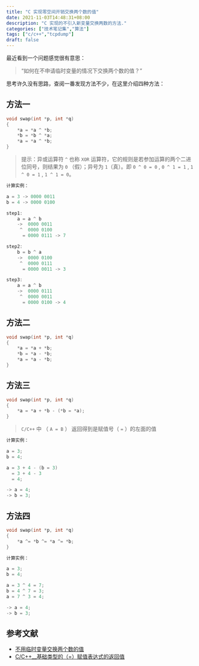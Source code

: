 ```yaml
---
title: "C 实现零空间开销交换两个数的值"
date: 2021-11-03T14:48:31+08:00
description: "C 实现的不引入新变量交换两数的方法."
categories: ["技术笔记集","算法"]
tags: ["c/c++","tcpdump"]
draft: false
---
```


最近看到一个问题感觉很有意思：

> “如何在不申请临时变量的情况下交换两个数的值？”
> 

思考许久没有思路，查阅一番发现方法不少，在这里介绍四种方法：

## 方法一

```c
void swap(int *p, int *q)
{
    *a = *a ^ *b;
    *b = *b ^ *a;
    *a = *a ^ *b;
}
```

> 提示：异或运算符 `^` 也称 `XOR` 运算符，它的规则是若参加运算的两个二进位同号，则结果为 `0` （假）；异号为 `1`（真）。即 `0 ^ 0 = 0` , `0 ^ 1 = 1` , `1 ^ 0 = 1` , `1 ^ 1 = 0`。
> 

```c
计算实例：

a = 3 -> 0000 0011
b = 4 -> 0000 0100

step1:
	a = a ^ b
	->  0000 0011
	 ^  0000 0100
	  = 0000 0111 -> 7

step2:
	b = b ^ a
	->  0000 0100
	 ^  0000 0111
	  = 0000 0011 -> 3

step3:
	a = a ^ b
	->  0000 0111
	 ^  0000 0011
	  = 0000 0100 -> 4
```

## 方法二

```c
void swap(int *p, int *q)
{
    *a = *a + *b;
    *b = *a - *b;
    *a = *a - *b;
}
```

## 方法三

```c
void swap(int *p, int *q)
{
    *a = *a + *b - (*b = *a);
}
```

> `C/C++` 中 （ `A = B` ） 返回得到是赋值号（ `=` ）的左面的值
> 

```c
计算实例：

a = 3;
b = 4;

a = 3 + 4 - (b = 3)
  = 3 + 4 - 3
  = 4;

-> a = 4;
-> b = 3;
```

## 方法四

```c
void swap(int *p, int *q)
{
    *a ^= *b ^= *a ^= *b;
}
```

```c
计算实例：

a = 3;
b = 4;

a = 3 ^ 4 = 7;
b = 4 ^ 7 = 3;
a = 7 ^ 3 = 4;

-> a = 4;
-> b = 3;
```

## 参考文献

- [不用临时变量交换两个数的值](https://blog.csdn.net/lpt19832003/article/details/5334688)
- [C/C++__基础类型的（=）赋值表达式的返回值](https://blog.csdn.net/u010003835/article/details/48519573)